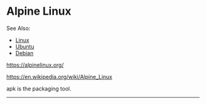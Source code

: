 # Alpine Linux

See Also:

  - [Linux](Linux.md)
  - [Ubuntu](Ubuntu.md)
  - [Debian](Debian.md)
 
https://alpinelinux.org/

https://en.wikipedia.org/wiki/Alpine_Linux

apk is the packaging tool.

---
